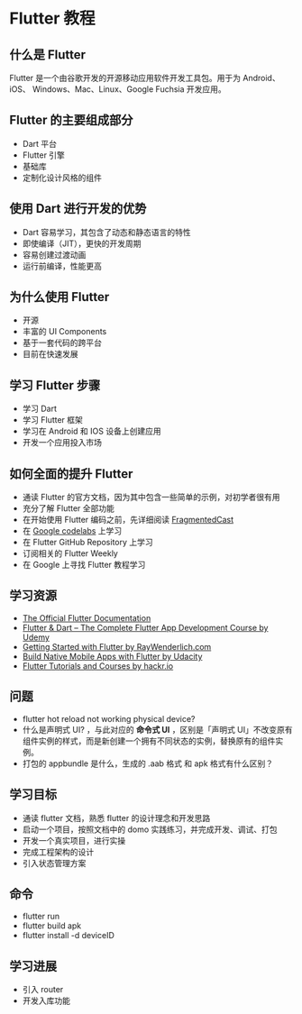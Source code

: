 # Flutter 教程

## 什么是 Flutter

Flutter 是一个由谷歌开发的开源移动应用软件开发工具包。用于为 Android、iOS、 Windows、Mac、Linux、Google Fuchsia 开发应用。

## Flutter 的主要组成部分

* Dart 平台
* Flutter 引擎
* 基础库
* 定制化设计风格的组件

## 使用 Dart 进行开发的优势

* Dart 容易学习，其包含了动态和静态语言的特性
* 即使编译（JIT），更快的开发周期
* 容易创建过渡动画
* 运行前编译，性能更高

## 为什么使用 Flutter

* 开源
* 丰富的 UI Components
* 基于一套代码的跨平台
* 目前在快速发展

## 学习 Flutter 步骤

* 学习 Dart
* 学习 Flutter 框架
* 学习在 Android 和 IOS 设备上创建应用
* 开发一个应用投入市场

## 如何全面的提升 Flutter

* 通读 Flutter 的官方文档，因为其中包含一些简单的示例，对初学者很有用
* 充分了解 Flutter 全部功能
* 在开始使用 Flutter 编码之前，先详细阅读 [FragmentedCast](https://fragmentedpodcast.com/)
* 在 [Google codelabs](https://codelabs.developers.google.com/) 上学习
* 在 Flutter GitHub Repository 上学习
* 订阅相关的 Flutter Weekly
* 在 Google 上寻找 Flutter 教程学习

## 学习资源

* [The Official Flutter Documentation](https://flutter.dev/docs/get-started/install)
* [Flutter & Dart – The Complete Flutter App Development Course by Udemy](https://www.udemy.com/course/flutter-dart-the-complete-flutter-app-development-course/)
* [Getting Started with Flutter by RayWenderlich.com](https://www.raywenderlich.com/4529993-getting-started-with-flutter#toc-anchor-001)
* [Build Native Mobile Apps with Flutter by Udacity](https://cn.udacity.com/course/build-native-mobile-apps-with-flutter--ud905)
* [Flutter Tutorials and Courses by hackr.io](https://hackr.io/tutorials/learn-flutter)

## 问题

* flutter hot reload not working physical device?
* 什么是声明式 UI? ，与此对应的 **命令式 UI** ，区别是「声明式 UI」不改变原有组件实例的样式，而是新创建一个拥有不同状态的实例，替换原有的组件实例。
* 打包的 appbundle 是什么，生成的 .aab 格式 和 apk 格式有什么区别？

## 学习目标

* 通读 flutter 文档，熟悉 flutter 的设计理念和开发思路
* 启动一个项目，按照文档中的 domo 实践练习，并完成开发、调试、打包
* 开发一个真实项目，进行实操
* 完成工程架构的设计
* 引入状态管理方案

## 命令

* flutter run
* flutter build apk
* flutter install -d deviceID

## 学习进展

* 引入 router
* 开发入库功能

